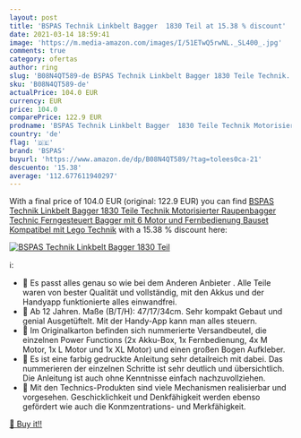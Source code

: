 ```yaml
---
layout: post
title: 'BSPAS Technik Linkbelt Bagger  1830 Teil at 15.38 % discount'
date: 2021-03-14 18:59:41
image: 'https://m.media-amazon.com/images/I/51ETwQ5rwNL._SL400_.jpg'
comments: true
category: ofertas
author: ring
slug: 'B08N4QT589-de BSPAS Technik Linkbelt Bagger 1830 Teile Technik...'
sku: 'B08N4QT589-de'
actualPrice: 104.0 EUR
currency: EUR
price: 104.0
comparePrice: 122.9 EUR
prodname: 'BSPAS Technik Linkbelt Bagger  1830 Teile Technik Motorisierter Raupenbagger Technic Ferngesteuert Bagger mit 6 Motor und Fernbedienung Bauset Kompatibel mit Lego Technik'
country: 'de'
flag: '🇩🇪'
brand: 'BSPAS'
buyurl: 'https://www.amazon.de/dp/B08N4QT589/?tag=tolees0ca-21'
descuento: '15.38'
average: '112.677611940297'
---
```


With a final price of 104.0 EUR (original: 122.9 EUR) you can find [BSPAS Technik Linkbelt Bagger  1830 Teile Technik Motorisierter Raupenbagger Technic Ferngesteuert Bagger mit 6 Motor und Fernbedienung Bauset Kompatibel mit Lego Technik](https://www.amazon.de/dp/B08N4QT589/?tag=tolees0ca-21) with a  15.38 % discount here:

[![BSPAS Technik Linkbelt Bagger  1830 Teil](https://m.media-amazon.com/images/I/51ETwQ5rwNL._SL400_.jpg)](https://www.amazon.de/dp/B08N4QT589/?tag=tolees0ca-21)

ℹ️:

- 🚚 Es passt alles genau so wie bei dem Anderen Anbieter . Alle Teile waren von bester Qualität und vollständig, mit den Akkus und der Handyapp funktionierte alles einwandfrei.
- 🚚 Ab 12 Jahren. Maße (B/T/H): 47/17/34cm. Sehr kompakt Gebaut und genial Ausgetüftelt. Mit der Handy-App kann man alles steuern.
- 🚚 Im Originalkarton befinden sich nummerierte Versandbeutel, die einzelnen Power Functions (2x Akku-Box, 1x Fernbedienung, 4x M Motor, 1x L Motor und 1x XL Motor) und einen großen Bogen Aufkleber.
- 🚚 Es ist eine farbig gedruckte Anleitung sehr detailreich mit dabei. Das nummerieren der einzelnen Schritte ist sehr deutlich und übersichtlich. Die Anleitung ist auch ohne Kenntnisse einfach nachzuvollziehen.
- 🚚 Mit den Technics-Produkten sind viele Mechanismen realisierbar und vorgesehen. Geschicklichkeit und Denkfähigkeit werden ebenso gefördert wie auch die Konmzentrations- und Merkfähigkeit.

[🛒 Buy it!!](https://www.amazon.de/dp/B08N4QT589/?tag=tolees0ca-21)
